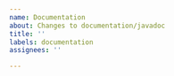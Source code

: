 ```yaml
---
name: Documentation
about: Changes to documentation/javadoc
title: ''
labels: documentation
assignees: ''

---
```



